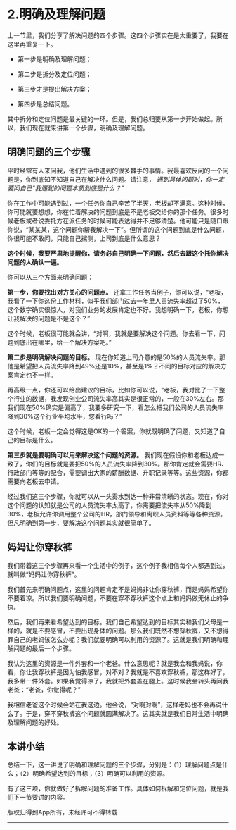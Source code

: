 # 2.明确及理解问题

上一节里，我们分享了解决问题的四个步骤。这四个步骤实在是太重要了，我要在这里再重复一下。

* 第一步是明确及理解问题；

* 第二步是拆分及定位问题；

* 第三步才是提出解决方案；

* 第四步是总结问题。

其中拆分和定位问题是最关键的一环。但是，我们总归要从第一步开始做起。所以，我们现在就来讲第一个步骤，明确及理解问题。

## 明确问题的三个步骤

平时经常有人来问我，他们生活中遇到的很多棘手的事情。我最喜欢反问的一个问题是，你到底知不知道自己在解决什么问题。请注意， *遇到具体问题时，你一定要问自己“我遇到的问题本质到底是什么？”*

你在工作中可能遇到过，一个任务你自己辛苦了半天，老板却不满意。这种时候，你可能就要想想，你在忙着解决的问题到底是不是老板交给你的那个任务。很多时候老板或者说委托方在派任务的时候可能表达得并不足够清楚。他可能只是随口跟你说，“某某某，这个问题你帮我解决一下”。但所谓的这个问题到底是什么问题，你很可能不敢问，只能自己揣测，上司到底是什么意思？

 **这个时候，我要严肃地提醒你，请务必自己明确一下问题，然后去跟这个托你解决问题的人确认一遍。**

你可以从三个方面来明确问题：

 **第一步，你要找出对方关心的问题点。** 还拿工作任务当例子，你可以说，“老板，我看了一下你这份工作材料，似乎我们部门过去一年里人员流失率超过了50%，这个数字确实很惊人，对我们业务的发展肯定也不好。我想明确一下，老板，你想让我解决的问题是不是这个？”

这个时候，老板很可能就会讲，“对啊，我就是要解决这个问题。你去看一下，问题到底出在哪里，给一个解决方案吧。”    

 **第二步是明确解决问题的目标。** 现在你知道上司介意的是50%的人员流失率。那他是希望把人员流失率降到49%还是10%，甚至是1%？不同的目标对应的解决方案肯定也不一样。

再高级一点，你还可以给出建议的目标，比如你可以说，“老板，我对比了一下整个行业的数据，我发现创业公司流失率高其实是很正常的，一般在30%左右。那我们现在50%确实是偏高了，我要多研究一下，看怎么把我们公司的人员流失率降到30%这个行业平均水平，您看行吗？”

这个时候，老板一定会觉得这是OK的一个答案，你就既明确了问题，又知道了自己的目标是什么。

 **第三步就是要明确可以用来解决这个问题的资源。** 我们现在假设你和老板达成一致了，你们的目标就是要把50%的人员流失率降到30%。那你肯定就会需要HR、行政部门等等的配合，需要调出大家的薪酬数据、升职记录等等。这些资源，你都需要向老板去申请。

经过我们这三个步骤，你就可以从一头雾水到达一种非常清晰的状态。现在，你对这个问题的认知就是公司的人员流失率太高了，你需要把流失率从50%降到30%，老板允许你调用整个公司的HR，部门领导和离职人员资料等等各种资源。但凡明确到第一步，要解决这个问题其实就很简单了。

## 妈妈让你穿秋裤

我们带着这三个步骤再来看一个生活中的例子，这个例子我相信每个人都遇到过，就叫做“妈妈让你穿秋裤”。

我们首先来明确问题点，这里的问题肯定不是妈妈非让你穿秋裤，而是妈妈希望你不要着凉。所以我们要明确问题，不要在穿不穿秋裤这个点上和妈妈做无休止的争执。

然后，我们再来看希望达到的目标。我们自己希望达到的目标其实和我们父母是一样的，就是不要感冒，不要出现身体的问题。那么我们既然不想穿秋裤，又不想得罪自己的老妈该怎么办呢？我们就要明确可以利用的资源了。这就是我们明确和理解问题的最后一个步骤。

我认为这里的资源是一件外套和一个老爸。什么意思呢？就是我会和我妈说，你看，你让我穿秋裤是因为怕我感冒，对不对？我就是不喜欢穿秋裤，那这样好了，我多带一件外套。如果我觉得凉了，我就把外套盖在腿上。这时候我会转头再问我老爸：“老爸，你觉得呢？”

我相信老爸这个时候会站在我这边。他会说，“对啊对啊”，这样老妈也不会再说什么了。于是，穿不穿秋裤这个问题就圆满解决了。这其实就是我们日常生活中明确及理解问题的好处。

## 本讲小结

总结一下，这一讲说了明确和理解问题的三个步骤，分别是：（1）理解问题点是什么；（2）明确希望达到的目标；（3）明确可以利用的资源。

有了这三项，你就做好了拆解问题的准备工作。具体如何拆解和定位问题，就是我们下一节要讲的内容。

版权归得到App所有，未经许可不得转载

---
